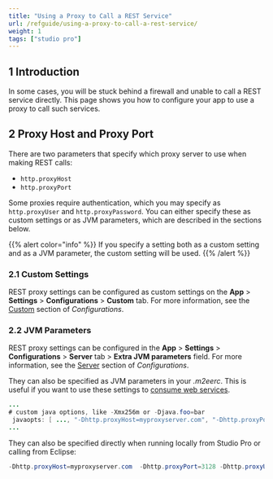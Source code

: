 ```yaml
---
title: "Using a Proxy to Call a REST Service"
url: /refguide/using-a-proxy-to-call-a-rest-service/
weight: 1
tags: ["studio pro"]
---
```


## 1 Introduction

In some cases, you will be stuck behind a firewall and unable to call a REST service directly. This page shows you how to configure your app to use a proxy to call such services.

## 2 Proxy Host and Proxy Port

There are two parameters that specify which proxy server to use when making REST calls: 
* `http.proxyHost`
* `http.proxyPort`

Some proxies require authentication, which you may specify as `http.proxyUser` and `http.proxyPassword`. You can either specify these as custom settings or as JVM parameters, which are described in the sections below.

{{% alert color="info" %}}
If you specify a setting both as a custom setting and as a JVM parameter, the custom setting will be used.
{{% /alert %}}

### 2.1 Custom Settings

REST proxy settings can be configured as custom settings on the **App** > **Settings** > **Configurations** > **Custom** tab. For more information, see the [Custom](/refguide/configuration/#custom) section of *Configurations*.

### 2.2 JVM Parameters

REST proxy settings can be configured in the **App** > **Settings** > **Configurations** > **Server** tab > **Extra JVM parameters** field. For more information, see the [Server](/refguide/configuration/#server) section of *Configurations*.

They can also be specified as JVM parameters in your *.m2eerc*. This is useful if you want to use these settings to [consume web services](/refguide/using-a-proxy-to-call-a-webservice/).

```java
...
# custom java options, like -Xmx256m or -Djava.foo=bar
 javaopts: [ ..., "-Dhttp.proxyHost=myproxyserver.com", "-Dhttp.proxyPort=3128", "-Dhttp.proxyUser=myusername" "-Dhttp.proxyPassword=mypassword" ]
...
```

They can also be specified directly when running locally from Studio Pro or calling from Eclipse:

```java
-Dhttp.proxyHost=myproxyserver.com  -Dhttp.proxyPort=3128 -Dhttp.proxyUser=myusername -Dhttp.proxyPassword=mypassword
```
